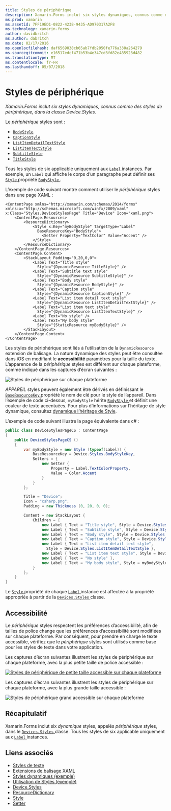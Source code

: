 ```yaml
---
title: Styles de périphérique
description: Xamarin.Forms inclut six styles dynamiques, connus comme des styles de périphérique, dans la classe Device.Styles.
ms.prod: xamarin
ms.assetid: 7FF19ED1-0822-4238-9435-AD970317A2F8
ms.technology: xamarin-forms
author: davidbritch
ms.author: dabritch
ms.date: 02/17/2016
ms.openlocfilehash: daf6569038cb65ab7fdb2050fe776a330a264279
ms.sourcegitcommit: e16517edcf471b53b4e347cd3fd82e485923d482
ms.translationtype: MT
ms.contentlocale: fr-FR
ms.lasthandoff: 05/07/2018
---
```

# <a name="device-styles"></a>Styles de périphérique

_Xamarin.Forms inclut six styles dynamiques, connus comme des styles de périphérique, dans la classe Device.Styles._

Le *périphérique* styles sont :

- [`BodyStyle`](https://developer.xamarin.com/api/field/Xamarin.Forms.Device+Styles.BodyStyle/)
- [`CaptionStyle`](https://developer.xamarin.com/api/field/Xamarin.Forms.Device+Styles.CaptionStyle/)
- [`ListItemDetailTextStyle`](https://developer.xamarin.com/api/field/Xamarin.Forms.Device+Styles.ListItemDetailTextStyle/)
- [`ListItemTextStyle`](https://developer.xamarin.com/api/field/Xamarin.Forms.Device+Styles.ListItemTextStyle/)
- [`SubtitleStyle`](https://developer.xamarin.com/api/field/Xamarin.Forms.Device+Styles.SubtitleStyle/)
- [`TitleStyle`](https://developer.xamarin.com/api/field/Xamarin.Forms.Device+Styles.TitleStyle/)

Tous les styles de six applicable uniquement aux [ `Label` ](https://developer.xamarin.com/api/type/Xamarin.Forms.Label/) instances. Par exemple, un `Label` qui affiche le corps d’un paragraphe peut définir ses [ `Style` ](https://developer.xamarin.com/api/property/Xamarin.Forms.VisualElement.Style/) propriété [ `BodyStyle` ](https://developer.xamarin.com/api/field/Xamarin.Forms.Device+Styles.BodyStyle/).

L’exemple de code suivant montre comment utiliser le *périphérique* styles dans une page XAML :

```xaml
<ContentPage xmlns="http://xamarin.com/schemas/2014/forms" xmlns:x="http://schemas.microsoft.com/winfx/2009/xaml" x:Class="Styles.DeviceStylesPage" Title="Device" Icon="xaml.png">
    <ContentPage.Resources>
        <ResourceDictionary>
            <Style x:Key="myBodyStyle" TargetType="Label"
              BaseResourceKey="BodyStyle">
                <Setter Property="TextColor" Value="Accent" />
            </Style>
        </ResourceDictionary>
    </ContentPage.Resources>
    <ContentPage.Content>
        <StackLayout Padding="0,20,0,0">
            <Label Text="Title style"
              Style="{DynamicResource TitleStyle}" />
            <Label Text="Subtitle text style"
              Style="{DynamicResource SubtitleStyle}" />
            <Label Text="Body style"
              Style="{DynamicResource BodyStyle}" />
            <Label Text="Caption style"
              Style="{DynamicResource CaptionStyle}" />
            <Label Text="List item detail text style"
              Style="{DynamicResource ListItemDetailTextStyle}" />
            <Label Text="List item text style"
              Style="{DynamicResource ListItemTextStyle}" />
            <Label Text="No style" />
            <Label Text="My body style"
              Style="{StaticResource myBodyStyle}" />
        </StackLayout>
    </ContentPage.Content>
</ContentPage>
```

Les styles de périphérique sont liés à l’utilisation de la `DynamicResource` extension de balisage. La nature dynamique des styles peut être consultée dans iOS en modifiant le **accessibilité** paramètres pour la taille du texte. L’apparence de la *périphérique* styles est différent sur chaque plateforme, comme indiqué dans les captures d’écran suivantes :

![](device-images/device-styles.png "Styles de périphérique sur chaque plateforme")

*APPAREIL* styles peuvent également être dérivés en définissant le [ `BaseResourceKey` ](https://developer.xamarin.com/api/property/Xamarin.Forms.Style.BaseResourceKey/) propriété le nom de clé pour le style de l’appareil. Dans l’exemple de code ci-dessus, `myBodyStyle` hérite [ `BodyStyle` ](https://developer.xamarin.com/api/field/Xamarin.Forms.Device+Styles.BodyStyle/) et définit une couleur de texte accentuées. Pour plus d’informations sur l’héritage de style dynamique, consultez [dynamique l’héritage de Style](~/xamarin-forms/user-interface/styles/xaml/dynamic.md#dynamic-style-inheritance).

L’exemple de code suivant illustre la page équivalente dans c# :

```csharp
public class DeviceStylesPageCS : ContentPage
{
    public DeviceStylesPageCS ()
    {
        var myBodyStyle = new Style (typeof(Label)) {
            BaseResourceKey = Device.Styles.BodyStyleKey,
            Setters = {
                new Setter {
                    Property = Label.TextColorProperty,
                    Value = Color.Accent
                }
            }
        };

        Title = "Device";
        Icon = "csharp.png";
        Padding = new Thickness (0, 20, 0, 0);

        Content = new StackLayout {
            Children = {
                new Label { Text = "Title style", Style = Device.Styles.TitleStyle },
                new Label { Text = "Subtitle style", Style = Device.Styles.SubtitleStyle },
                new Label { Text = "Body style", Style = Device.Styles.BodyStyle },
                new Label { Text = "Caption style", Style = Device.Styles.CaptionStyle },
                new Label { Text = "List item detail text style",
                  Style = Device.Styles.ListItemDetailTextStyle },
                new Label { Text = "List item text style", Style = Device.Styles.ListItemTextStyle },
                new Label { Text = "No style" },
                new Label { Text = "My body style", Style = myBodyStyle }
            }
        };
    }
}
```

Le [ `Style` ](https://developer.xamarin.com/api/property/Xamarin.Forms.VisualElement.Style/) propriété de chaque [ `Label` ](https://developer.xamarin.com/api/type/Xamarin.Forms.Label/) instance est affectée à la propriété appropriée à partir de la [ `Devices.Styles` ](https://developer.xamarin.com/api/type/Xamarin.Forms.Device+Styles/) classe.

## <a name="accessibility"></a>Accessibilité

Le *périphérique* styles respectent les préférences d’accessibilité, afin de tailles de police change que les préférences d’accessibilité sont modifiées sur chaque plateforme. Par conséquent, pour prendre en charge le texte accessible, vérifiez que le *périphérique* styles sont utilisés comme base pour les styles de texte dans votre application.

Les captures d’écran suivantes illustrent les styles de périphérique sur chaque plateforme, avec la plus petite taille de police accessible :

[![](device-images/minimum-size.png "Styles de périphérique de petite taille accessible sur chaque plateforme")](device-images/minimum-size-large.png#lightbox "Styles de périphérique de petite taille Accessible sur chaque plateforme")

Les captures d’écran suivantes illustrent les styles de périphérique sur chaque plateforme, avec la plus grande taille accessible :

![](device-images/maximum-size.png "Styles de périphérique grand accessible sur chaque plateforme")

## <a name="summary"></a>Récapitulatif

Xamarin.Forms inclut six *dynamique* styles, appelés *périphérique* styles, dans le [ `Devices.Styles` ](https://developer.xamarin.com/api/type/Xamarin.Forms.Device+Styles/) classe. Tous les styles de six applicable uniquement aux [ `Label` ](https://developer.xamarin.com/api/type/Xamarin.Forms.Label/) instances.


## <a name="related-links"></a>Liens associés

- [Styles de texte](~/xamarin-forms/user-interface/text/styles.md)
- [Extensions de balisage XAML](~/xamarin-forms/xaml/xaml-basics/xaml-markup-extensions.md)
- [Styles dynamiques (exemple)](https://developer.xamarin.com/samples/xamarin-forms/UserInterface/Styles/DynamicStyles/)
- [Utilisation de Styles (exemple)](https://developer.xamarin.com/samples/xamarin-forms/WorkingWithStyles/)
- [Device.Styles](https://developer.xamarin.com/api/type/Xamarin.Forms.Device+Styles/)
- [ResourceDictionary](https://developer.xamarin.com/api/type/Xamarin.Forms.ResourceDictionary/)
- [Style](https://developer.xamarin.com/api/type/Xamarin.Forms.Style/)
- [Setter](https://developer.xamarin.com/api/type/Xamarin.Forms.Setter/)

